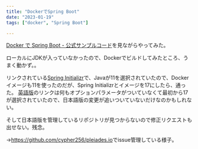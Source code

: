 ```yaml
---
title: "DockerでSpring Boot"
date: "2023-01-19"
tags: ["docker", "Spring Boot"]

---
```


[Docker で Spring Boot - 公式サンプルコード](https://spring.pleiades.io/guides/gs/spring-boot-docker/)を見ながらやってみた。

ローカルにJDKが入っていなかったので、Dockerでビルドしてみたところ、うまく動かず。。

リンクされている[Spring Initializr](https://start.spring.io/#!type=gradle-project&language=java&platformVersion=2.5.5&packaging=jar&jvmVersion=11&groupId=com.example&artifactId=spring-boot-docker&name=spring-boot-docker&description=Demo%20project%20for%20Spring%20Boot&packageName=com.example.spring-boot-docker&dependencies=web)で、Javaが11を選択されていたので、Dockerイメージも11を使ったのだが、Spring Initializrとイメージを17にしたら、通った。
[英語版](https://spring.io/guides/gs/spring-boot-docker/)のリンクは何もオプションパラメータがついていなくて最初から17が選択されていたので、日本語版の変更が追いついていないだけなのかもしれない。

そして日本語版を管理しているリポジトリが見つからないので修正リクエストも出せない。残念。

→<https://github.com/cypher256/pleiades.io>でissue管理している様子。
